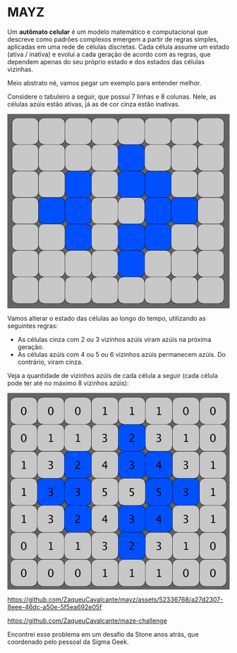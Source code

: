 # MAYZ

Um **autômato celular** é um modelo matemático e computacional que descreve como padrões complexos emergem a partir de regras simples, aplicadas em uma rede de células discretas. Cada célula assume um estado (ativa / inativa) e evolui a cada geração de acordo com as regras, que dependem apenas do seu próprio estado e dos estados das células vizinhas.

Meio abstrato né, vamos pegar um exemplo para entender melhor.

Considere o tabuleiro a seguir, que possui 7 linhas e 8 colunas. Nele, as células azúis estão ativas, já as de cor cinza estão inativas.

<p align="center">
  <img src="https://github.com/ZaqueuCavalcante/mayz/blob/master/docs/00_example_maze.png?raw=true" style="display: block; margin: 0 auto" />
</p>

Vamos alterar o estado das células ao longo do tempo, utilizando as seguintes regras:

- As células cinza com 2 ou 3 vizinhos azúis viram azúis na próxima geração.
- As células azúis com 4 ou 5 ou 6 vizinhos azúis permanecem azúis. Do contrário, viram cinza.

Veja a quantidade de vizinhos azúis de cada célula a seguir (cada célula pode ter até no máximo 8 vizinhos azúis):

<p align="center">
  <img src="https://github.com/ZaqueuCavalcante/mayz/blob/master/docs/01_example_maze_neighbors_count.png?raw=true" style="display: block; margin: 0 auto" />
</p>








https://github.com/ZaqueuCavalcante/mayz/assets/52336768/a27d2307-8eee-46dc-a50e-5f5ea692e05f

https://github.com/ZaqueuCavalcante/maze-challenge



Encontrei esse problema em um desafio da Stone anos atrás, que coordenado pelo pessoal da Sigma Geek.
